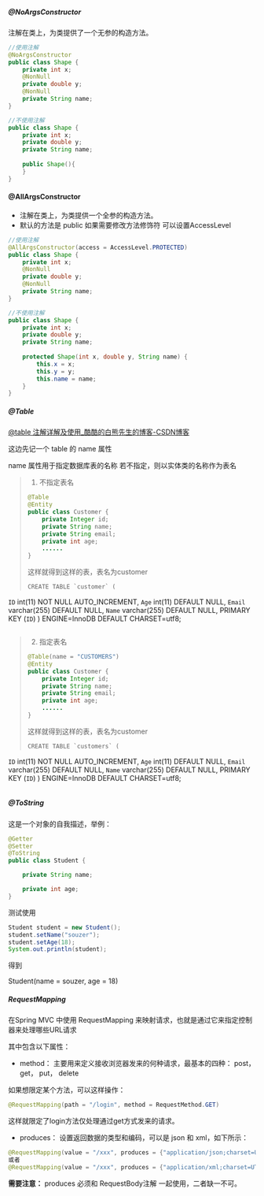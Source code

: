 ##### @NoArgsConstructor

注解在类上，为类提供了一个无参的构造方法。

```java
//使用注解
@NoArgsConstructor
public class Shape {
	private int x;
	@NonNull
	private double y;
	@NonNull
	private String name;
}

//不使用注解
public class Shape {
	private int x;
	private double y;
	private String name;
	
	public Shape(){
	}
}
```

#### @AllArgsConstructor

- 注解在类上，为类提供一个全参的构造方法。
- 默认的方法是 public 如果需要修改方法修饰符 可以设置AccessLevel

```java
//使用注解
@AllArgsConstructor(access = AccessLevel.PROTECTED)
public class Shape {
	private int x;
	@NonNull
	private double y;
	@NonNull
	private String name;
}

//不使用注解
public class Shape {
	private int x;
	private double y;
	private String name;
	
	protected Shape(int x, double y, String name) {
		this.x = x;
		this.y = y;
		this.name = name;
	}
}
```

##### @Table

[@table 注解详解及使用\_酷酷的白熊先生的博客-CSDN博客](https://blog.csdn.net/weixin_45528849/article/details/108824709)

这边先记一个 table 的 name 属性

name 属性用于指定数据库表的名称
若不指定，则以实体类的名称作为表名

> 1. 不指定表名
> ```java
> @Table
> @Entity
> public class Customer {
>     private Integer id;
>     private String name;
>     private String email;
>     private int age;
>     ......
> }
> ```
> 这样就得到这样的表，表名为customer
> ```java
> CREATE TABLE `customer` (
  `ID` int(11) NOT NULL AUTO_INCREMENT,
  `Age` int(11) DEFAULT NULL,
  `Email` varchar(255) DEFAULT NULL,
  `Name` varchar(255) DEFAULT NULL,
  PRIMARY KEY (`ID`)
) ENGINE=InnoDB DEFAULT CHARSET=utf8;
> ```

> 2. 指定表名
> ```java
> @Table(name = "CUSTOMERS")
> @Entity
> public class Customer {
>     private Integer id;
>     private String name;
>     private String email;
>     private int age;
>     ......
> }
> ```
> 这样就得到这样的表，表名为customer
> ```java
> CREATE TABLE `customers` (
  `ID` int(11) NOT NULL AUTO_INCREMENT,
  `Age` int(11) DEFAULT NULL,
  `Email` varchar(255) DEFAULT NULL,
  `Name` varchar(255) DEFAULT NULL,
  PRIMARY KEY (`ID`)
) ENGINE=InnoDB DEFAULT CHARSET=utf8;
> ```


##### @ToString

这是一个对象的自我描述，举例：

```java
@Getter
@Setter
@ToString
public class Student {

	private String name;

	private int age;
}
```

测试使用

```java
Student student = new Student();
student.setName("souzer");
student.setAge(18);
System.out.println(student);
```

得到

Student(name = souzer, age = 18)

##### RequestMapping

在Spring MVC 中使用 RequestMapping 来映射请求，也就是通过它来指定控制器来处理哪些URL请求

其中包含以下属性：
- method： 主要用来定义接收浏览器发来的何种请求，最基本的四种： post，get， put， delete

如果想限定某个方法，可以这样操作：
```java
@RequestMapping(path = "/login", method = RequestMethod.GET)
```

这样就限定了login方法仅处理通过get方式发来的请求。

- produces： 设置返回数据的类型和编码，可以是 json 和 xml，如下所示：

```java
@RequestMapping(value = "/xxx", produces = {"application/json;charset=UTF-8"})
或者
@RequestMapping(value = "/xxx", produces = {"application/xml;charset=UTF-8"})
```

**需要注意：** produces 必须和 RequestBody注解 一起使用，二者缺一不可。

